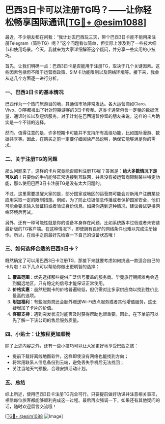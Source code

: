 # 巴西3日卡可以注册TG吗？——让你轻松畅享国际通讯[[TG💪+ @esim1088](https://t.me/s/esim1088)]

最近，不少朋友都在问我：“我计划去巴西玩三天，带个巴西3日卡能不能用来注册Telegram（简称TG）呢？”这个问题看似简单，但实际上涉及到了一些技术细节和使用场景。今天，我就来为大家详细解答这个疑问，并分享一些实用的小技巧。

首先，让我们明确一点：巴西3日卡是否能用于注册TG，取决于几个关键因素。这些因素包括但不限于运营商政策、SIM卡功能限制以及网络环境等。接下来，我会从这几个方面逐一进行分析。

### 一、巴西3日卡的基本情况

巴西作为一个热门旅游目的地，其通信市场非常发达。各大运营商如Claro、Vivo、Oi等都推出了针对短期游客的3日卡套餐。这类卡通常包含一定量的数据流量、通话时长以及短信服务。对于计划在巴西短暂停留的朋友来说，这样的卡片确实是一个不错的选择。

然而，值得注意的是，许多短期卡可能并不支持所有高级功能，比如国际漫游、数据共享等。因此，在购买之前一定要仔细阅读产品说明，确保它能够满足你的需求。

### 二、关于注册TG的问题

那么问题来了，这样的卡片究竟能否顺利注册TG呢？答案是：**绝大多数情况下是可以的**！只要你的手机能够正常连接到互联网，并且没有被运营商限制某些特定功能，那么使用巴西3日卡注册TG是没有太大问题的。

不过，这里需要提醒大家的是，部分国家或地区的运营商可能会对新用户注册某些应用采取一定的限制措施。例如，为了防止垃圾信息传播或者保护国家安全，他们可能会要求输入验证码或者验证身份信息。如果你遇到这种情况，建议尝试更换网络环境后再试。

另外，还有一种可能性就是你的设备本身存在问题，比如系统版本过低或者未安装最新版的TG客户端。在这种情况下，即使拥有良好的网络条件也难以完成注册操作。所以，在动手之前最好先检查一下自己的设备状态哦！

### 三、如何选择合适的巴西3日卡？

既然确定了可以用巴西3日卡注册TG，那接下来就要考虑如何挑选一款适合自己的卡片啦！以下几点可以帮助你做出更明智的选择：

1. **覆盖范围**：优先选择那些提供广泛信号覆盖的服务商。毕竟旅行期间难免会遇到偏远地区，只有稳定的信号才能保证正常使用。
2. **价格实惠**：虽然短期卡的价格普遍较低，但仍需对比多家供应商以找到性价比最高的选项。
3. **附加福利**：有些服务商还会额外赠送Wi-Fi热点服务或者其他增值服务，这无疑增加了卡片的价值。
4. **客服支持**：遇到突发状况时能否及时获得帮助也很重要。因此，在下单前可以先了解一下该公司的售后服务质量。

### 四、小贴士：让旅程更加顺畅

除了上述内容之外，还有一些小技巧可以让大家更好地享受巴西之旅：

- 提前下载好离线地图软件，这样即使没有网络也能找到方向；
- 将常用联系人信息备份到云端，避免丢失手机后无法找回；
- 关注当地天气预报，合理安排活动计划。

### 五、总结

综上所述，使用巴西3日卡注册TG完全可行。只要提前做好功课并注意相关事项，相信每位旅客都能够顺利完成这一过程。最后再次强调一下，如果还有其他疑问的话，随时欢迎留言交流哦！

[[TG💪+ @esim1088](https://t.me/s/esim1088) ![Image](https://i.postimg.cc/4NQfJmqS/Snipaste-2025-05-13-00-14-12.png)]